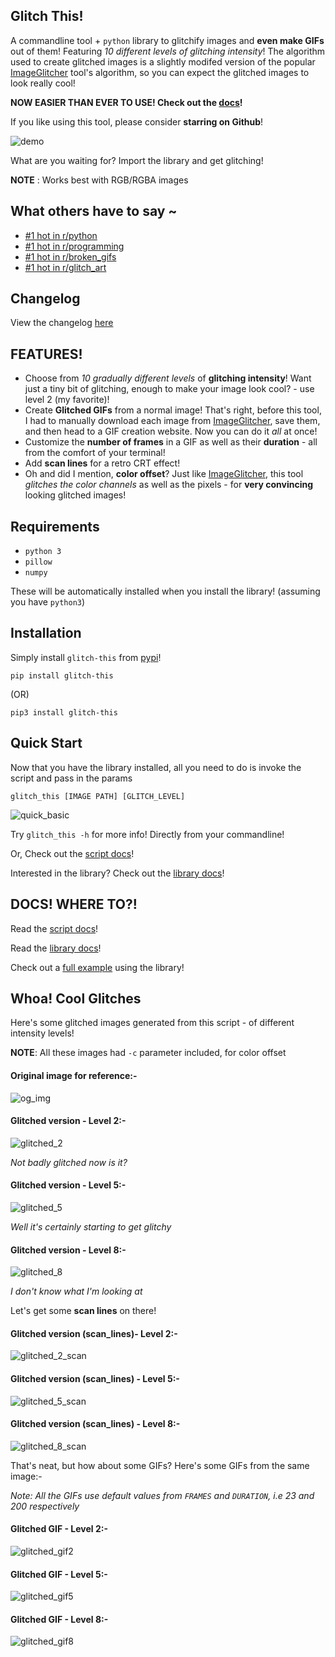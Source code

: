 ## Glitch This!
A commandline tool + `python` library to glitchify images and **even make GIFs** out of them!
Featuring *10 different levels of glitching intensity*! The algorithm used to create glitched images is a slightly modifed version of the popular [ImageGlitcher](https://www.airtightinteractive.com/demos/js/imageglitcher/) tool's algorithm, so you can expect the glitched images to look really cool!

**NOW EASIER THAN EVER TO USE! Check out the [docs](https://github.com/TotallyNotChase/glitch-this/wiki/Home)!**

If you like using this tool, please consider **starring on Github**!

![demo](https://github.com/TotallyNotChase/glitch-this/blob/master/example/glitched2.gif)

What are you waiting for? Import the library and get glitching!

**NOTE** : Works best with RGB/RGBA images

## What others have to say ~
* [#1 hot in r/python](https://www.reddit.com/r/Python/comments/f7taiy/my_python_imagegif_glitching_library_is_now_on/)
* [#1 hot in r/programming](https://www.reddit.com/r/programming/comments/f7q2q3/i_made_a_commandline_script_to_make_glitched/)
* [#1 hot in r/broken_gifs](https://www.reddit.com/r/brokengifs/comments/f7pyqw/i_made_a_commandline_script_to_make_glitched_gifs/)
* [#1 hot in r/glitch_art](https://www.reddit.com/r/glitch_art/comments/f7q0hc/i_made_a_script_to_make_glitched_images_and_gifs/)

## Changelog
View the changelog [here](https://github.com/TotallyNotChase/glitch-this/blob/master/CHANGELOG.md)

## FEATURES!
* Choose from *10 gradually different levels* of **glitching intensity**!
  Want just a tiny bit of glitching, enough to make your image look cool? - use level 2 (my favorite)!
* Create **Glitched GIFs** from a normal image!
  That's right, before this tool, I had to manually download each image from [ImageGlitcher](https://www.airtightinteractive.com/demos/js/imageglitcher/), save them, and then head to a GIF creation website.
  Now you can do it *all* at once!
* Customize the **number of frames** in a GIF as well as their **duration** - all from the comfort of your terminal!
* Add **scan lines** for a retro CRT effect!
* Oh and did I mention, **color offset**? Just like [ImageGlitcher](https://www.airtightinteractive.com/demos/js/imageglitcher/), this tool *glitches the color channels* as well as the pixels - for **very convincing** looking glitched images!

## Requirements
* `python 3`
* `pillow`
* `numpy`

These will be automatically installed when you install the library! (assuming you have `python3`)
## Installation

Simply install `glitch-this` from [pypi](https://pypi.org/project/glitch-this/)!

```
pip install glitch-this
```

(OR)

```
pip3 install glitch-this
```

## Quick Start

Now that you have the library installed, all you need to do is invoke the script and pass in the params

`glitch_this [IMAGE PATH] [GLITCH_LEVEL]`

![quick_basic](https://github.com/TotallyNotChase/glitch-this/blob/master/example/basic_command.gif)

Try `glitch_this -h` for more info! Directly from your commandline!

Or, Check out the [script docs](https://github.com/TotallyNotChase/glitch-this/wiki/Documentation:-The-commandline-script)!

Interested in the library? Check out the [library docs](https://github.com/TotallyNotChase/glitch-this/wiki/Documentation:-The-glitch-this-library)!

## DOCS! WHERE TO?!

Read the [script docs](https://github.com/TotallyNotChase/glitch-this/wiki/Documentation:-The-commandline-script)!

Read the [library docs](https://github.com/TotallyNotChase/glitch-this/wiki/Documentation:-The-glitch-this-library)!

Check out a [full example](https://github.com/TotallyNotChase/glitch-this/blob/master/test_script.py) using the library!

## Whoa! Cool Glitches
Here's some glitched images generated from this script - of different intensity levels!

**NOTE**: All these images had `-c` parameter included, for color offset

#### Original image for reference:-

![og_img](https://github.com/TotallyNotChase/glitch-this/blob/master/example/source.png)

#### Glitched version - Level 2:-

![glitched_2](https://github.com/TotallyNotChase/glitch-this/blob/master/example/glitched2.png)

*Not badly glitched now is it?*

#### Glitched version - Level 5:-

![glitched_5](https://github.com/TotallyNotChase/glitch-this/blob/master/example/glitched5.png)

*Well it's certainly starting to get glitchy*

#### Glitched version - Level 8:-

![glitched_8](https://github.com/TotallyNotChase/glitch-this/blob/master/example/glitched8.png)

*I don't know what I'm looking at*

Let's get some **scan lines** on there!

#### Glitched version (scan_lines)- Level 2:-

![glitched_2_scan](https://github.com/TotallyNotChase/glitch-this/blob/master/example/glitched2scan.png)

#### Glitched version (scan_lines) - Level 5:-

![glitched_5_scan](https://github.com/TotallyNotChase/glitch-this/blob/master/example/glitched5scan.png)

#### Glitched version (scan_lines) - Level 8:-

![glitched_8_scan](https://github.com/TotallyNotChase/glitch-this/blob/master/example/glitched8scan.png)

That's neat, but how about some GIFs? Here's some GIFs from the same image:-

*Note: All the GIFs use default values from `FRAMES` and `DURATION`, i.e 23 and 200 respectively*

#### Glitched GIF - Level 2:-

![glitched_gif2](https://github.com/TotallyNotChase/glitch-this/blob/master/example/glitched2.gif)

#### Glitched GIF - Level 5:-

![glitched_gif5](https://github.com/TotallyNotChase/glitch-this/blob/master/example/glitched5.gif)

#### Glitched GIF - Level 8:-

![glitched_gif8](https://github.com/TotallyNotChase/glitch-this/blob/master/example/glitched8.gif)
